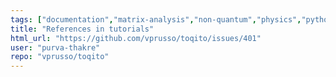 ```yaml
---
tags: ["documentation","matrix-analysis","non-quantum","physics","python","python-3","quantum","quantum-computing","quantum-information","unitaryhack"]
title: "References in tutorials"
html_url: "https://github.com/vprusso/toqito/issues/401"
user: "purva-thakre"
repo: "vprusso/toqito"
---
```



